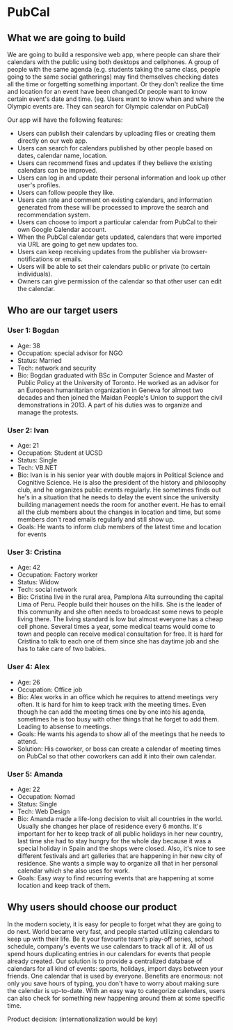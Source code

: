 # PubCal

## What we are going to build

We are going to build a responsive web app, where people can share their calendars with the public using both desktops and cellphones.
A group of people with the same agenda (e.g. students taking the same class, people going to the same social gatherings) may find themselves checking dates all the time or forgetting something important. Or they don't realize the time and location for an event have been changed.Or people want to know certain event's date and time. (eg. Users want to know when and where the Olympic events are. They can search for Olympic calendar on PubCal)


Our app will have the following features:

  * Users can publish their calendars by uploading files or creating them directly on our web app.
  * Users can search for calendars published by other people based on dates, calendar name, location.
  * Users can recommend fixes and updates if they believe the existing calendars can be improved.
  * Users can log in and update their personal information and look up other user's profiles.
  * Users can follow people they like.
  * Users can rate and comment on existing calendars, and information generated from these will be processed to improve the search and recommendation system.
  * Users can choose to import a particular calendar from PubCal to their own Google Calendar account.
  * When the PubCal calendar gets updated, calendars that were imported via URL are going to get new updates too.
  * Users can keep receiving updates from the publisher via browser-notifications or emails.
  * Users will be able to set their calendars public or private (to certain individuals).
  * Owners can give permission of the calendar so that other user can edit the calendar.

## Who are our target users

### User 1: Bogdan
  * Age: 38
  * Occupation: special advisor for NGO
  * Status: Married
  * Tech: network and security
  * Bio: Bogdan graduated with BSc in Computer Science and Master of Public Policy at the University of Toronto.
         He worked as an advisor for an European humanitarian organization in Geneva for almost two decades and then joined the Maidan People's Union to support the civil demonstrations in 2013. A part of his duties was to organize and manage the protests.


### User 2: Ivan
  * Age: 21
  * Occupation: Student at UCSD
  * Status: Single
  * Tech: VB.NET
  * Bio: Ivan is in his senior year with double majors in Political Science and Cognitive Science.
    He is also the president of the history and philosophy club, and he organizes public events regularly.
    He sometimes finds out he's in a situation that he needs to delay the event since the university building management
    needs the room for another event. He has to email all the club members about the changes in location and time,
    but some members don't read emails regularly and still show up.
  * Goals: He wants to inform club members of the latest time and location for events

### User 3: Cristina
  * Age: 42
  * Occupation: Factory worker
  * Status: Widow
  * Tech: social network
  * Bio: Cristina live in the rural area, Pamplona Alta surrounding the capital Lima of Peru.
    People build their houses on the hills. She is the leader of this community and she often needs to broadcast some news to people living there.
    The living standard is low but almost everyone has a cheap cell phone.
    Several times a year, some medical teams would come to town and people can receive medical consultation for free.
    It is hard for Cristina to talk to each one of them since she has daytime job and she has to take care of two babies.

### User 4: Alex
  * Age: 26
  * Occupation: Office job
  * Bio: Alex works in an office which he requires to attend meetings very often. It is hard for him to keep track with the meeting times. Even though he can add the meeting times one by one into his agenda, sometimes he is too busy with other things that he forget to add them. Leading to absense to meetings.
  * Goals: He wants his agenda to show all of the meetings that he needs to attend.
  * Solution: His coworker, or boss can create a calendar of meeting times on PubCal so that other coworkers can add it into their own calendar.

### User 5: Amanda
  * Age: 22
  * Occupation: Nomad
  * Status: Single
  * Tech: Web Design
  * Bio: Amanda made a life-long decision to visit all countries in the world. Usually she changes her place of residence every 6 months. It's important for her to keep track of all public holidays in her new country, last time she had to stay hungry for the whole day because it was a special holiday in Spain and the shops were closed. Also, it's nice to see different festivals and art galleries that are happening in her new city of residence. She wants a simple way to organize all that in her personal calendar which she also uses for work.
  * Goals: Easy way to find recurring events that are happening at some location and keep track of them.


## Why users should choose our product
In the modern society, it is easy for people to forget what they are going to do next. World became very fast,
and people started utilizing calendars to keep up with their life. Be it your favourite team's play-off series,
school schedule, company's events we use calendars to track all of it. All of us spend hours duplicating entries in our calendars
for events that people already created. Our solution is to provide a centralized database of calendars for all kind of events: sports, holidays,
import days between your friends. One calendar that is used by everyone. Benefits are enormous: not only you save hours of typing, you don't
have to worry about making sure the calendar is up-to-date. With an easy way to categorize calendars, users can also check for something new happening around them at some specific time.

Product decision: (internationalization would be key)
